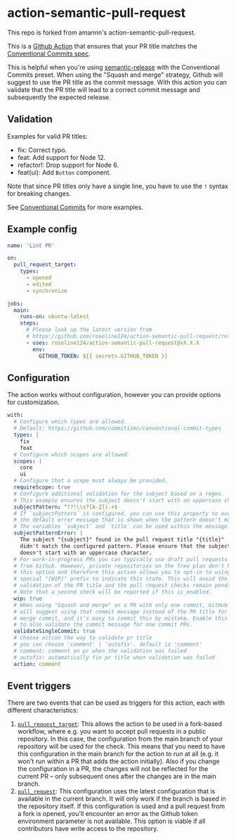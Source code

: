 # action-semantic-pull-request

This repo is forked from amannn's action-semantic-pull-request.

This is a [Github Action](https://github.com/features/actions) that ensures that your PR title matches the [Conventional Commits spec](https://www.conventionalcommits.org/).

This is helpful when you're using [semantic-release](https://github.com/semantic-release/semantic-release) with the Conventional Commits preset. When using the "Squash and merge" strategy, Github will suggest to use the PR title as the commit message. With this action you can validate that the PR title will lead to a correct commit message and subsequently the expected release.

## Validation

Examples for valid PR titles:

- fix: Correct typo.
- feat: Add support for Node 12.
- refactor!: Drop support for Node 6.
- feat(ui): Add `Button` component.

Note that since PR titles only have a single line, you have to use the `!` syntax for breaking changes.

See [Conventional Commits](https://www.conventionalcommits.org/) for more examples.

## Example config

```yml
name: 'Lint PR'

on:
  pull_request_target:
    types:
      - opened
      - edited
      - synchronize

jobs:
  main:
    runs-on: ubuntu-latest
    steps:
      # Please look up the latest version from
      # https://github.com/roseline124/action-semantic-pull-request/releases
      - uses: roseline124/action-semantic-pull-request@vX.X.X
        env:
          GITHUB_TOKEN: ${{ secrets.GITHUB_TOKEN }}
```

## Configuration

The action works without configuration, however you can provide options for customization.

```yml
with:
  # Configure which types are allowed.
  # Default: https://github.com/commitizen/conventional-commit-types
  types: |
    fix
    feat
  # Configure which scopes are allowed.
  scopes: |
    core
    ui
  # Configure that a scope must always be provided.
  requireScope: true
  # Configure additional validation for the subject based on a regex.
  # This example ensures the subject doesn't start with an uppercase character.
  subjectPattern: ^(?!\\s?[A-Z]).+$
  # If `subjectPattern` is configured, you can use this property to override
  # the default error message that is shown when the pattern doesn't match.
  # The variables `subject` and `title` can be used within the message.
  subjectPatternError: |
    The subject "{subject}" found in the pull request title "{title}"
    didn't match the configured pattern. Please ensure that the subject
    doesn't start with an uppercase character.
  # For work-in-progress PRs you can typically use draft pull requests
  # from Github. However, private repositories on the free plan don't have
  # this option and therefore this action allows you to opt-in to using the
  # special "[WIP]" prefix to indicate this state. This will avoid the
  # validation of the PR title and the pull request checks remain pending.
  # Note that a second check will be reported if this is enabled.
  wip: true
  # When using "Squash and merge" on a PR with only one commit, GitHub
  # will suggest using that commit message instead of the PR title for the
  # merge commit, and it's easy to commit this by mistake. Enable this option
  # to also validate the commit message for one commit PRs.
  validateSingleCommit: true
  # choose action the way to validate pr title
  # you can choose 'comment' | 'autofix'. default is 'comment'
  # comment: comment on pr when the validation was failed
  # autofix: automatically fix pr title when validation was failed
  action: comment
```

## Event triggers

There are two events that can be used as triggers for this action, each with different characteristics:

1. [`pull_request_target`](https://docs.github.com/en/actions/reference/events-that-trigger-workflows#pull_request_target): This allows the action to be used in a fork-based workflow, where e.g. you want to accept pull requests in a public repository. In this case, the configuration from the main branch of your repository will be used for the check. This means that you need to have this configuration in the main branch for the action to run at all (e.g. it won't run within a PR that adds the action initially). Also if you change the configuration in a PR, the changes will not be reflected for the current PR – only subsequent ones after the changes are in the main branch.
2. [`pull_request`](https://docs.github.com/en/actions/reference/events-that-trigger-workflows#pull_request): This configuration uses the latest configuration that is available in the current branch. It will only work if the branch is based in the repository itself. If this configuration is used and a pull request from a fork is opened, you'll encounter an error as the Github token environment parameter is not available. This option is viable if all contributors have write access to the repository.
